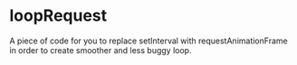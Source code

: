 # loopRequest
A piece of code for you to replace setInterval with requestAnimationFrame in order to create smoother and less buggy loop.
